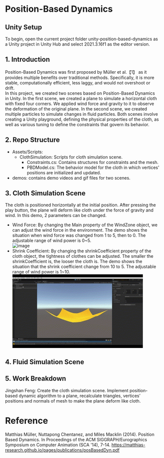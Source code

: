 # Position-Based Dynamics

## Unity Setup
To begin, open the current project folder unity-position-based-dynamics as a Unity project in Unity Hub and select 2021.3.16f1 as the editor version.
## 1. Introduction
Position-Based Dynamics was first proposed by Müller et al.【1】 as it provides multiple benefits over traditional methods. Specifically, it is more stable, computationally efficient, less laggy, and would not overshoot or drift.  
In this project, we created two scenes based on Position-Based Dynamics in Unity. In the first scene, we created a plane to simulate a horizontal cloth with fixed four corners. We applied wind force and gravity to it to observe the deformation of the original plane. In the second scene, we created multiple particles to simulate changes in fluid particles. Both scenes involve creating a Unity playground, defining the physical properties of the cloth, as well as various tuning to define the constraints that govern its behavior.
## 2. Repo Structure
- Assets/Scripts:
    - ClothSimulation: Scripts for cloth simulation scene.
      - Constraints.cs: Contains structures for constraints and the mesh.
      - PBDModel.cs: The behavior model for the cloth in which vertices' positions are initialized and updated.
- demos: contains demo videos and gif files for two scenes.
## 3. Cloth Simulation Scene
The cloth is positioned horizontally at the initial position. After pressing the play button, the plane will deform like cloth under the force of gravity and wind.
In this demo, 2 parameters can be changed.   
- Wind Force: By changing the Main property of the WindZone object, we can adjust the wind force in the environment. The demo shows the situation when wind force was changed from 1 to 5, then to 0. The adjustable range of wind power is 0~5.  
![image](demos/cloth_simulation_demo/chang_wind_force.gif)
- Shrink Coefficient: By changing the shrinkCoefficient property of the cloth object, the tightness of clothes can be adjusted. The smaller the shrinkCoefficient is, the looser the cloth is. The demo shows the situation that the shrink coefficient change from 10 to 5. The adjustable range of wind power is 1~10.  
![image](demos/cloth_simulation_demo/change_shrink_coefficient.gif)
## 4. Fluid Simulation Scene
## 5. Work Breakdown
Jingshan Feng: Create the cloth simulation scene. Implement position-based dynamic algorithm to a plane, recalculate triangles, vertices’ positions and normals of mesh to make the plane deform like cloth. 
# Reference
Matthias Müller, Nuttapong Chentanez, and Miles Macklin (2014). Position Based Dynamics. In Proceedings of the ACM SIGGRAPH/Eurographics Symposium on Computer Animation (SCA '14), 7-14. https://matthias-research.github.io/pages/publications/posBasedDyn.pdf
